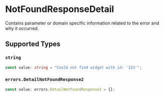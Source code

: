 # NotFoundResponseDetail

Contains parameter or domain specific information related to the error and why it occurred.


## Supported Types

### `string`

```typescript
const value: string = "Could not find widget with id: '123'";
```

### `errors.DetailNotFoundResponse2`

```typescript
const value: errors.DetailNotFoundResponse2 = {};
```

